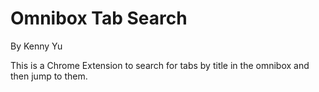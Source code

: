 Omnibox Tab Search
==================
By Kenny Yu

This is a Chrome Extension to search for tabs by title in the omnibox and then
jump to them.